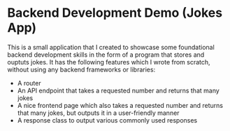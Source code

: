 # Backend Development Demo (Jokes App)

This is a small application that I created to showcase some foundational backend development skills in the form of a program that stores and ouptuts jokes. It has the following features which I wrote from scratch, without using any backend frameworks or libraries:

  - A router
  - An API endpoint that takes a requested number and returns that many jokes
  - A nice frontend page which also takes a requested number and returns that many jokes, but outputs it in a user-friendly manner
  - A response class to output various commonly used responses


